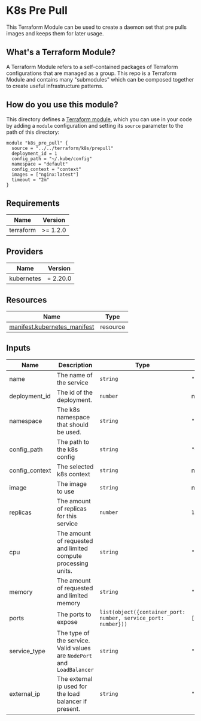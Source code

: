 # K8s Pre Pull

This Terraform Module can be used to create a daemon set that pre pulls images and keeps them for 
later usage.

## What's a Terraform Module?

A Terraform Module refers to a self-contained packages of Terraform configurations that are managed as a group. This repo
is a Terraform Module and contains many "submodules" which can be composed together to create useful infrastructure patterns.

## How do you use this module?

This directory defines a [Terraform module](https://www.terraform.io/docs/modules/usage.html), which you can use in your
code by adding a `module` configuration and setting its `source` parameter to the path of this directory:

```hcl
module "k8s_pre_pull" {
  source = "../../terraform/k8s/prepull"
  deployment_id = 1
  config_path = "~/.kube/config"
  namespace = "default"
  config_context = "context"
  images = ["nginx:latest"]
  timeout = "2m"
}
```

<!-- BEGIN_TF_DOCS -->
## Requirements

| Name       | Version   |
|------------|-----------|
| terraform  | \>= 1.2.0 |

## Providers

| Name       | Version  |
|------------|----------|
| kubernetes | = 2.20.0 |

## Resources

| Name                                                                                                                        | Type     |
|-----------------------------------------------------------------------------------------------------------------------------|----------|
| [manifest.kubernetes_manifest](https://registry.terraform.io/providers/hashicorp/kubernetes/latest/docs/resources/manifest) | resource |

## Inputs

| Name           | Description                                                             | Type                                                           | Default            | Required |
|----------------|-------------------------------------------------------------------------|----------------------------------------------------------------|--------------------|:--------:|
| name           | The name of the service                                                 | `string`                                                       | `"service"`        |    no    |
| deployment_id  | The id of the deployment.                                               | `number`                                                       | n/a                |   yes    |
| namespace      | The k8s namespace that should be used.                                  | `string`                                                       | `"default"`        |    no    |
| config_path    | The path to the k8s config                                              | `string`                                                       | `"~/.kube/config"` |    no    |
| config_context | The selected k8s context                                                | `string`                                                       | n/a                |   yes    |
| image          | The image to use                                                        | `string`                                                       | n/a                |   yes    |
| replicas       | The amount of replicas for this service                                 | `number`                                                       | `1`                |    no    |
| cpu            | The amount of requested and limited compute processing units.           | `string`                                                       | `"50m"`            |    no    |
| memory         | The amount of requested and limited memory                              | `string`                                                       | `"50Mi"`           |    no    |
| ports          | The ports to expose                                                     | `list(object({container_port: number, service_port: number}))` | `[]`               |    no    |
| service_type   | The type of the service. Valid values are `NodePort` and `LoadBalancer` | `string`                                                       | `"NodePort"`       |    no    |
| external_ip    | The external ip used for the load balancer if present.                  | `string`                                                       | `""`               |    no    |

<!-- END_TF_DOCS -->
